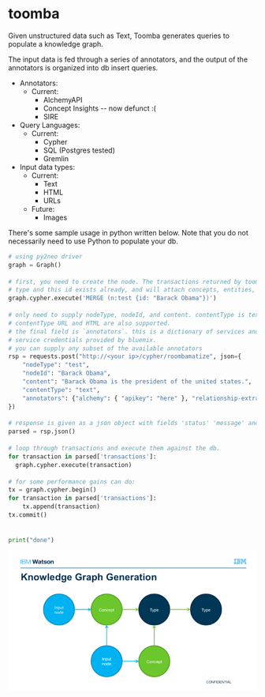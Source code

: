 # toomba

Given unstructured data such as Text, Toomba generates queries to populate a knowledge graph.

The input data is fed through a series of annotators, and the output of the annotators is organized into db insert queries.
- Annotators:
  - Current:
    - AlchemyAPI
    - Concept Insights -- now defunct :(
    - SIRE
- Query Languages:
  - Current:
    - Cypher
    - SQL (Postgres tested)
    - Gremlin
- Input data types:
  - Current:
    - Text
    - HTML
    - URLs
  - Future:
    - Images

There's some sample usage in python written below. Note that you do not necessarily need to use Python to populate your db.

```python
# using py2neo driver
graph = Graph()

# first, you need to create the node. The transactions returned by toomba assume that a node with this
# type and this id exists already, and will attach concepts, entities, keywords, and taxonomies to this node.
graph.cypher.execute('MERGE (n:test {id: "Barack Obama"})')

# only need to supply nodeType, nodeId, and content. contentType is text by default
# contentType URL and HTML are also supported.
# the final field is `annotators`. this is a dictionary of services and the value is the copy-pasted
# service credentials provided by bluemix.
# you can supply any subset of the available annotators
rsp = requests.post("http://<your ip>/cypher/roombamatize", json={
    "nodeType": "test",
    "nodeId": "Barack Obama",
    "content": "Barack Obama is the president of the united states.",
    "contentType": "text",
    "annotators": {"alchemy": { "apikey": "here" }, "relationship-extraction": { "username": "", "password": "" }}
})

# response is given as a json object with fields 'status' 'message' and 'transactions' which is an array of transactions.
parsed = rsp.json()

# loop through transactions and execute them against the db.
for transaction in parsed['transactions']:
  graph.cypher.execute(transaction)

# for some performance gains can do:
tx = graph.cypher.begin()
for transaction in parsed['transactions']:
    tx.append(transaction)
tx.commit()


print("done")
```

![schema](https://github.com/cognitive-catalyst/toomba/blob/master/pictures/schema.png)
